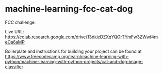 # machine-learning-fcc-cat-dog

FCC challenge.

Live URL: https://colab.research.google.com/drive/13dkieDZXqYQOrTYmFw3ZWwf4meCa6aMP

Boilerplate and instructions for building your project can be found at https://www.freecodecamp.org/learn/machine-learning-with-python/machine-learning-with-python-projects/cat-and-dog-image-classifier
